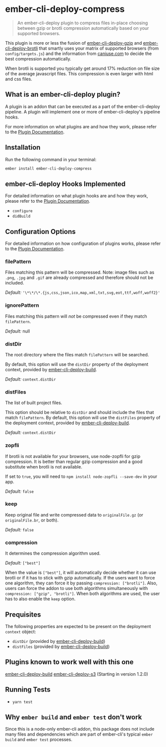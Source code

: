 # ember-cli-deploy-compress

> An ember-cli-deploy plugin to compress files in-place choosing between gzip or brotli compression automatically based on your supported browsers.

This plugin is more or less the fusion of [ember-cli-deploy-gzip](https://github.com/ember-cli-deploy/ember-cli-deploy-gzip) and [ember-cli-deploy-brotli](https://github.com/mfeckie/ember-cli-deploy-brotli) that smartly uses your matrix of supported browsers (from `config/targets.js`) and the information
from [caniuse.com](https://caniuse.com/#feat=brotli) to decide the best compression automatically.

When brotli is supported you typically get around 17% reduction on file size of the average javascript files.  This compression is even larger with html and css files.

## What is an ember-cli-deploy plugin?

A plugin is an addon that can be executed as a part of the ember-cli-deploy pipeline. A plugin will implement one or more of ember-cli-deploy's pipeline hooks.

For more information on what plugins are and how they work, please refer to the [Plugin Documentation][1].

## Installation

Run the following command in your terminal:

```bash
ember install ember-cli-deploy-compress
```

## ember-cli-deploy Hooks Implemented

For detailed information on what plugin hooks are and how they work, please refer to the [Plugin Documentation][1].

- `configure`
- `didBuild`

## Configuration Options

For detailed information on how configuration of plugins works, please refer to the [Plugin Documentation][1].

### filePattern

Files matching this pattern will be compressed.
Note: image files such as `.png`, `.jpg` and `.gif` are already compressed and therefore should not be included.

*Default:* `'\*\*/\*.{js,css,json,ico,map,xml,txt,svg,eot,ttf,woff,woff2}'`

### ignorePattern

Files matching this pattern will *not* be compressed even if they match `filePattern`.

*Default:* null

### distDir

The root directory where the files match `filePattern` will be searched.

By default, this option will use the `distDir` property of the deployment context, provided by [ember-cli-deploy-build][2].

*Default:* `context.distDir`

### distFiles

The list of built project files.

This option should be relative to `distDir` and should include the files that match `filePattern`. By default, this option will use the `distFiles` property of the deployment context, provided by [ember-cli-deploy-build][2].

*Default:* `context.distDir`

### zopfli

If brotli is not available for your browsers, use node-zopfli for gzip compression. It is better than regular gzip compression and a good substitute when brotli is not available.

If set to `true`, you will need to `npm install node-zopfli --save-dev` in your app.

*Default:* `false`

### keep

Keep original file and write compressed data to `originalFile.gz` (or `originalFile.br`, or both).

*Default:* `false`

### compression

It determines the compression algorithm used.

*Default:* `["best"]`

When the value is `["best"]`, it will automatically decide whether it can use brotli or if it has to stick
with gzip automatically.
If the users want to force one algorithm, they can force it by passing `compression: ["brotli"]`.
Also, users can force the addon to use both algorithms simultaneously with `compression: ["gzip", "brotli"]`. When both algorithms are used, the user has to also enable the `keep` option.


## Prequisites

The following properties are expected to be present on the deployment `context` object:

- `distDir`      (provided by [ember-cli-deploy-build][2])
- `distFiles`    (provided by [ember-cli-deploy-build][2])

## Plugins known to work well with this one

[ember-cli-deploy-build][2]
[ember-cli-deploy-s3][3] (Starting in version 1.2.0)

## Running Tests

* `yarn test`

## Why `ember build` and `ember test` don't work

Since this is a node-only ember-cli addon, this package does not include many files and dependencies which are part of ember-cli's typical `ember build` and `ember test` processes.

[1]: http://ember-cli-deploy.github.io/ember-cli-deploy/plugins/ "Plugin Documentation"
[2]: https://github.com/zapnito/ember-cli-deploy-build "ember-cli-deploy-build"
[3]: https://github.com/zapnito/ember-cli-deploy-s3 "ember-cli-deploy-s3"
